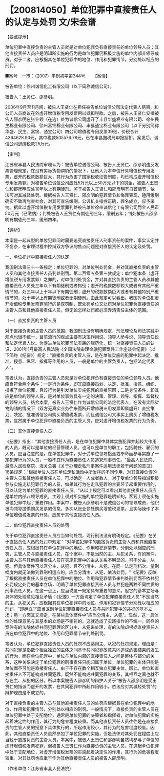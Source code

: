 # 【200814050】单位犯罪中直接责任人的认定与处罚 文/宋会谱

【要点提示】

单位犯罪中直接负责的主管人员就是对单位犯罪负有直接责任的单位领导人员；其他直接责任人员应是明知所实施的行为是单位犯罪仍积极实施的单位内部非领导成员。对于二者，应根据其在单位犯罪中的地位、作用和犯罪情节，分别处以相应的刑罚。

■案号　一审：（2007）丰刑初字第344号 　　【案情】

被告单位：徐州诚信化工有限公司（以下简称诚信公司）。

被告人：王贤仁、邵彦明。

2006年9月至11月间，被告人王贤仁在担任被告单位诚信公司法定代表人期间，和公司人员商议在外虚开增值税专用发票用以抵扣税款。之后，被告人王贤仁安排被告人邵彦明在张业领（在逃）处为诚信公司虚开了丰县华盛棉业有限公司、徐州民生棉业有限公司、徐州富锦棉业有限公司、丰县通宝棉业有限公司（以下分别简称华盛、民生、富锦、通宝公司）四公司增值税专用发票39张，价税合计4394628.93元，其中税款505576.78元，已在丰县国税局申报抵扣。案发后，诚信公司退缴税款25万元。

【审判】

江苏省丰县人民法院审理认为：被告单位诚信公司、被告人王贤仁、邵彦明违反发票管理规定，在没有实际货物购销的情况下，让他人为本单位开具增值税专用发票，虚开的税款数额巨大，其行为危害了国家税收征管制度，均已构成虚开增值税专用发票罪。对被告单位诚信公司应处5万元以上50万元以下的罚金，被告人王贤仁和邵彦明应处10年以上有期徒刑。鉴于被告人王贤仁和邵彦明有自首情节，依法可对其减轻处罚。根据被告人王贤仁、邵彦明的犯罪情节和悔罪表现，适用缓刑确实不致再危害社会，对其可宣告缓刑。公诉机关指控正确，罪名成立，应予采纳。据此以虚开增值税专用发票罪判处被告单位徐州诚信化工有限公司罚金人民币50万元（已缴纳）；判处被告人王贤仁有期徒刑三年，缓刑五年；判处被告人邵彦明有期徒刑三年，缓刑四年。

【评析】

本案是一起典型的单位犯罪同时需要追究直接责任人刑事责任的案件，事实认定并不复杂，在审理过程中控辩双方争议的焦点问题是对直接责任人的认定及处罚。

一、单位犯罪中直接责任人的认定

我国刑法第三十一条规定：单位犯罪的，对单位判处罚金，并对其直接负责的主管人员和其他直接责任人员判处刑罚。第二百零五条第三款规定：单位犯本条（虚开增值税专用发票罪）之罪的，对单位判处罚金，并对其直接负责的主管人员和其他直接责任人员处三年以下有期徒刑或者拘役；虚开的税款数额较大或者有其他严重情节的，处三年以上十年以下有期徒刑；虚开的税款数额巨大或者有其他特别严重情节的，处十年以上有期徒刑或者无期徒刑。由此规定可以看出，我国对单位犯虚开增值税专用发票罪施行的是双罚制，既处罚单位又处罚对单位犯罪负直接责任的主管人员和其他直接责任人员，但无论怎样处罚都必须弄清责任主体的范围。

（一）直接负责的主管人员

对于直接负责的主管人员的范围，我国刑法没有明确规定，刑法理论及司法实践中观点也很不统一，目前流行的观点主要有决策作用说、领导人参与说、领导责任说和法定代表人说。为促进单位犯罪司法实践的规范化，统一对直接责任人员的认识，2001年1月最高人民法院《全国法院审理金融犯罪案件工作座谈会纪要》（以下简称《纪要》）规定："直接负责的主管人员，是在单位实施的犯罪中起决定、批准、授意、纵容、指挥等作用的人员，一般是单位的主管负责人，包括法定代表人"。

笔者认为，直接负责的主管人员就是对单位犯罪负有直接责任的单位领导人员。他应当符合两个条件：一是行为条件，即其应直接策划、决定、批准、授意、组织、指挥了单位犯罪，且该行为是引发单位实施犯罪的直接原因；二是身份条件，即其应是单位的领导人员，是对单位事务具有一定的决策、管理、领导、指挥、监督权的领导人员。结合本案，被告人王贤仁作为诚信公司的法定代表人，在没有实际货物购销的情况下（双方无真实业务往来而所开增值税专用发票即属虚开）直接策划、决定、批准诚信公司购买增值税发票，而且诚信公司又事实上购买了增值税发票，显然属于单位犯罪中直接负责的主管人员，应对虚开增值税发票的行为负责。

（二）其他直接责任人员

《纪要》指出："其他直接责任人员，是在单位犯罪中具体实施犯罪并起较大作用的人员，既可以是单位的经营管理人员，也可以是单位的职工，包括聘任、雇佣的人员。应当注意的是，在单位犯罪中，对于受单位领导指派或奉命而参与实施了一定犯罪行为的人员，一般不宜作为直接责任人员追究刑事责任。"最高人民法院、最高人民检察院、海关总署《关于办理走私刑事案件适用法律若干问题的意见》18条规定："根据单位人员在单位走私活动中所发挥的不同作用，对其直接负责的主管人员和其他直接责任人员，可以确定一人或者数人。对于受单位领导指派积极参与实施走私犯罪行为的人员，如果其行为在走私犯罪的主要环节起重要作用的，可以认定为单位犯罪的直接责任人员。"从以上规定可以看出其他直接责任人员应是单位内部非领导成员，主观上须对所实施的单位犯罪是明知的，客观上须在实施单位犯罪中起了重要作用。本案中，被告人邵彦明不是诚信公司的领导成员，他积极向领导提供购买发票的信息，多次从张业领处购买增值税发票，且实际操作了本单位增值税发票的开具，应属于其他直接责任人员。

二、单位犯罪直接责任人员的处罚

关于单位犯罪直接责任人员应当如何处罚，现行刑法没有明确规定。《纪要》在关于直接责任人员的处罚中规定："对单位犯罪中的直接负责的主管人员和其他直接责任人员，应根据其在单位犯罪中的地位、作用和犯罪情节，分别处以相应的刑罚，主管人员与直接责任人员，在个案中，不是当然的主、从犯关系，有的案件，主管人员与其他直接责任人员在实施犯罪中的主从关系不明显的，可不分主、从犯。但具体案件可以区分主、从犯，且不分清主、从犯，在同一法定刑档次、量刑幅度内就无法做到罪刑相适应的，应当分清主、从犯，依法处罚。"《纪要》反映了根据直接责任人员在单位犯罪中的地位、作用和犯罪情节来判处刑罚而不依共犯处罚规定处罚的基本立场，明确了单位犯罪直接责任人员与共犯是两种不同性质的刑事责任人员。在这一点上，应当说这一规定具有重要的意义。但它的基本立场与具体的处理意见相互矛盾：《纪要》一方面肯定了单位犯罪直接责任人员"不是当然的主、从犯关系，应根据其在单位犯罪中的地位、作用和犯罪情节分别处以相应的刑罚，"即确立了应当区别单位犯罪直接责任人员与共同犯罪中的共犯的基本立场；另一方面其又规定，在某些具体案件中"应当分清主、从犯"。显然，这一具体性的处理意见与其基本的立场是不相符的。这就造成了实践操作的不统一，同样的案件有的法院依据共同犯罪理论区分主、从犯来处理，有的法院却根据直接责任人员在单位犯罪中的地位、作用和犯罪情节来判处刑罚。

笔者认为，单位犯罪直接责任人员的处罚不应适用主、从犯的处罚规定。理由是：共同犯罪是指数个相互独立的主体之间基于共同犯罪故意共同造成危害结果的发生的行为，而在单位犯罪中，单位与单位内部的直接责任人之间是整体与部分的关系，这种关系决定了单位犯罪的刑事责任只能归属于单位，单位犯罪的主体只能是单位而不可能是直接责任人。由于不存在数个相互独立犯罪主体，因此，单位和直接责任人不可能构成共同犯罪。既然不能构成共同犯罪的关系，其相互之间也就不存在主、从犯的区分。所以本案被告人邵彦明的辩护人关于"被告人邵彦明是受王贤仁的指派而虚开的发票，在共同犯罪中所起作用较小，依法应对其减轻处罚"的辩护理由是不成立的。

对于直接负责的主管人员与其他直接责任人员的处罚应根据其在单位犯罪中的地位、作用和犯罪情节，分别处以相应的刑罚。一般情况下，直接负责的主管人员在单位犯罪中处于支配地位，通常是单位犯罪的决策者和指挥者，对单位犯罪的实施起着决定性的作用，其行为的危害程度较重。而其他直接责任人员往往是在直接负责的主管人员的授意下具体执行的，所起作用较小，其行为的危害程度较低。因此，其他直接责任人员虽然参加了单位犯罪的实施，但是法律对其处罚在程度上应当轻于直接负责的主管人员。本案中，被告人王贤仁和邵彦明虽然均参与了单位的虚开增值税发票犯罪，但被告人王贤仁作为直接负责的主管人员，在这起单位犯罪中处于支配地位，对虚开增值税发票的实施起着决定性的作用，其行为的危害程度较重，对其处罚也应重于作为其他直接责任人员的被告人邵彦明。

（作者单位：江苏省丰县人民法院）